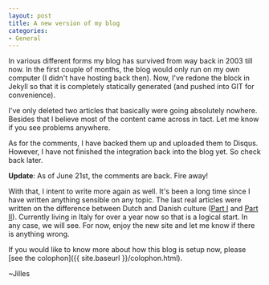 ```yaml
---
layout: post
title: A new version of my blog
categories:
- General
---
```


In various different forms my blog has survived from way back in 2003 till now.
In the first couple of months, the blog would only run on my own computer (I
didn't have hosting back then). Now, I've redone the block in Jekyll so that it
is completely statically generated (and pushed into GIT for convenience). 

I've only deleted two articles that basically were going absolutely nowhere.
Besides that I believe most of the content came across in tact. Let me know
if you see problems anywhere.

As for the comments, I have backed them up and uploaded them to Disqus.
However, I have not finished the integration back into the blog yet. So check
back later.

**Update**: As of June 21st, the comments are back. Fire away!

With that, I intent to write more again as well. It's been a long time since I
have written anything sensible on any topic. The last real articles were
written on the difference between Dutch and Danish culture ([Part
I]({{site.baseurl}}/perma/2008/12/20/denmark-compared-to-the-netherlands/) and
[Part
II]({{site.baseurl}}/perma/2009/04/11/denmark-versus-netherlands-part-ii/)).
Currently living in Italy for over a year now so that is a logical start. In
any case, we will see. For now, enjoy the new site and let me know if there is
anything wrong.

If you would like to know more about how this blog is setup now, please [see
the colophon]({{ site.baseurl }}/colophon.html).

~Jilles
